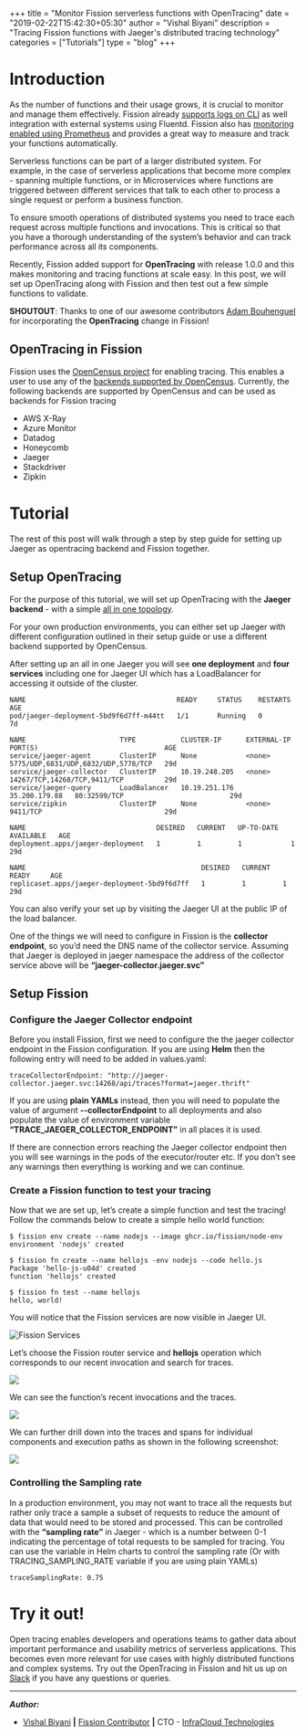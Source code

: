 +++
title = "Monitor Fission serverless functions with OpenTracing"
date = "2019-02-22T15:42:30+05:30"
author = "Vishal Biyani"
description = "Tracing Fission functions with Jaeger's distributed tracing technology"
categories = ["Tutorials"]
type = "blog"
+++

# Introduction

As the number of functions and their usage grows, it is crucial to monitor and manage them effectively. Fission already [supports logs on CLI](https://fission.io/docs/usage/function/functions/) as well integration with external systems using Fluentd. Fission also has [monitoring enabled using Prometheus](/blog/using-fissions-prometheus-metrics/) and provides a great way to measure and track your functions automatically.

Serverless functions can be part of a larger distributed system. For example, in the case of serverless applications that become more complex - spanning multiple functions, or in Microservices where functions are triggered between different services that talk to each other to process a single request or perform a business function.

To ensure smooth operations of distributed systems you need to trace each request across multiple functions and invocations. This is critical so that you have a thorough understanding of the system’s behavior and can track performance across all its components.

Recently, Fission added support for __OpenTracing__ with release 1.0.0 and this makes monitoring and tracing functions at scale easy. In this post, we will set up OpenTracing along with Fission and then test out a few simple functions to validate.

__SHOUTOUT__: Thanks to one of our awesome contributors [Adam Bouhenguel](https://github.com/ajbouh) for incorporating the __OpenTracing__ change in Fission!

## OpenTracing in Fission

Fission uses the [OpenCensus project](https://opencensus.io) for enabling tracing. This enables a user to use any of the [backends supported by OpenCensus](https://opencensus.io/exporters/). Currently, the following backends are supported by OpenCensus and can be used as backends for Fission tracing

- AWS X-Ray
- Azure Monitor
- Datadog
- Honeycomb
- Jaeger
- Stackdriver
- Zipkin

# Tutorial

The rest of this post will walk through a step by step guide for setting up Jaeger as opentracing backend and Fission together.


## Setup OpenTracing
For the purpose of this tutorial, we will set up OpenTracing with the __Jaeger backend__  - with a simple [all in one topology](https://www.jaegertracing.io/docs/1.8/getting-started/#all-in-one). 

For your own production environments, you can either set up Jaeger with different configuration outlined in their setup guide or use a different backend supported by OpenCensus.


After setting up an all in one Jaeger you will see __one deployment__ and __four services__ including one for Jaeger UI which has a LoadBalancer for accessing it outside of the cluster.

```
NAME                                     READY     STATUS    RESTARTS   AGE
pod/jaeger-deployment-5bd9f6d7ff-m44tt   1/1       Running   0          7d

NAME                       TYPE           CLUSTER-IP      EXTERNAL-IP     PORT(S)                               AGE
service/jaeger-agent       ClusterIP      None            <none>          5775/UDP,6831/UDP,6832/UDP,5778/TCP   29d
service/jaeger-collector   ClusterIP      10.19.248.205   <none>          14267/TCP,14268/TCP,9411/TCP          29d
service/jaeger-query       LoadBalancer   10.19.251.176   35.200.179.88   80:32599/TCP                          29d
service/zipkin             ClusterIP      None            <none>          9411/TCP                              29d

NAME                                DESIRED   CURRENT   UP-TO-DATE   AVAILABLE   AGE
deployment.apps/jaeger-deployment   1         1         1            1           29d

NAME                                           DESIRED   CURRENT   READY     AGE
replicaset.apps/jaeger-deployment-5bd9f6d7ff   1         1         1         29d
```

You can also verify your set up by visiting the Jaeger UI at the public IP of the load balancer. 

One of the things we will need to configure in Fission is the __collector endpoint__, so you’d need the DNS name of the collector service. Assuming that Jaeger is deployed in jaeger namespace the address of the collector service above will be __“jaeger-collector.jaeger.svc”__

## Setup Fission

### Configure the Jaeger Collector endpoint

Before you install Fission, first we need to configure the the jaeger collector endpoint in the Fission configuration. If you are using __Helm__ then the following entry will need to be added in values.yaml:

```
traceCollectorEndpoint: "http://jaeger-collector.jaeger.svc:14268/api/traces?format=jaeger.thrift"
```

If you are using __plain YAMLs__ instead, then you will need to populate the value of argument __--collectorEndpoint__ to all deployments and also populate the value of environment variable __“TRACE_JAEGER_COLLECTOR_ENDPOINT”__ in all places it is used.

If there are connection errors reaching the Jaeger collector endpoint then you will see warnings in the pods of the executor/router etc. If you don’t see any warnings then everything is working and we can continue.

### Create a Fission function to test your tracing

Now that we are set up, let’s create a simple function and test the tracing! Follow the commands below to create a simple hello world function:

```
$ fission env create --name nodejs --image ghcr.io/fission/node-env
environment 'nodejs' created

$ fission fn create --name hellojs -env nodejs --code hello.js 
Package 'hello-js-u04d' created
function 'hellojs' created

$ fission fn test --name hellojs
hello, world!
```

You will notice that the Fission services are now visible in Jaeger UI. 

![Fission Services](/images/opentracing/1_components.png)

Let’s choose the Fission router service and __hellojs__ operation which corresponds to our recent invocation and search for traces.


![](/images/opentracing/2_function.png)

We can see the function’s recent invocations and the traces.

![](/images/opentracing/3_trace.png)

We can further drill down into the traces and spans for individual components and execution paths as shown in the following screenshot:


![](/images/opentracing/4_tracedetail.png)

### Controlling the Sampling rate

In a production environment, you may not want to trace all the requests but rather only trace a  sample a subset of requests to reduce the amount of data that would need to be stored and processed. This can be controlled with the  __“sampling rate”__ in Jaeger - which is a number between 0-1 indicating the percentage of total requests to be sampled for tracing. You can use the variable in Helm charts to control the sampling rate (Or with TRACING_SAMPLING_RATE variable if you are using plain YAMLs)


```
traceSamplingRate: 0.75

```

# Try it out!

Open tracing enables developers and operations teams to gather data about important performance and usability metrics of serverless applications. This becomes even more relevant for use cases with highly distributed functions and complex systems. Try out the OpenTracing in Fission and hit us up on [Slack](/slack) if you have any questions or queries.


--- 


**_Author:_**

* [Vishal Biyani](https://twitter.com/vishal_biyani)  **|**  [Fission Contributor](https://github.com/vishal-biyani)  **|**  CTO - [InfraCloud Technologies](http://infracloud.io/)